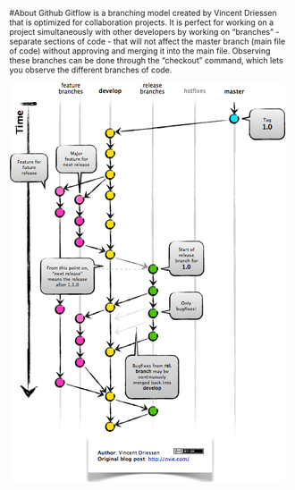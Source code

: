 #About Github
Gitflow is a branching model created by Vincent Driessen that is optimized for collaboration projects. It is perfect for working on a project simultaneously with other developers by working on “branches” - separate sections of code - that will not affect the master branch (main file of code) without approving and merging it into the main file. Observing these branches can be done through the “checkout” command, which lets you observe the different branches of code.

![image](Photos/GitFlowReleaseBranch.jpg)